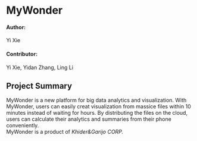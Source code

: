 # MyWonder
#### Author:
Yi Xie
#### Contributor:
Yi Xie, Yidan Zhang, Ling Li
## Project Summary
MyWonder is a new platform for big data analytics and visualization. With MyWonder, users can easily creat visualization from massice files within 10 minutes instead of waiting for hours. By distributing the files on the cloud, users can calculate their analytics and summaries from their phone conveniently.   
MyWonder is a product of _Khider&Garijo CORP._
